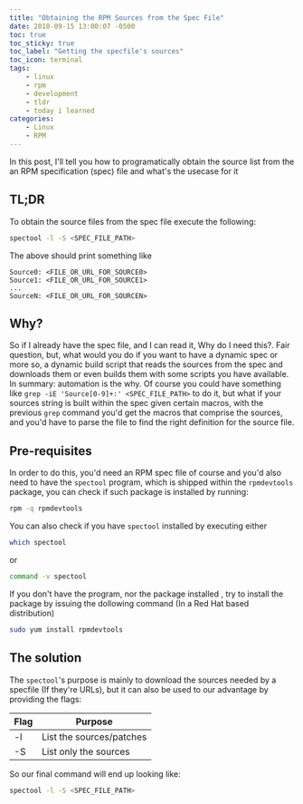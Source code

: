 ```yaml
---
title: "Obtaining the RPM Sources from the Spec File"
date: 2018-09-15 13:00:07 -0500
toc: true
toc_sticky: true
toc_label: "Getting the specfile's sources"
toc_icon: terminal
tags:
    - linux
    - rpm
    - development
    - tldr
    - today i learned
categories:
    - Linux
    - RPM
---
```

In this post, I'll tell you how to programatically obtain the source list from the an RPM specification (spec) file and what's the usecase for it
<!--more-->
## TL;DR
To obtain the source files from the spec file execute the following:
```bash
spectool -l -S <SPEC_FILE_PATH>
```
The above should print something like
```
Source0: <FILE_OR_URL_FOR_SOURCE0>
Source1: <FILE_OR_URL_FOR_SOURCE1>
...
SourceN: <FILE_OR_URL_FOR_SOURCEN>
```

## Why?
So if I already have the spec file, and I can read it, Why do I need this?. Fair question, but, what would you do if you want to have a dynamic spec or more so, a dynamic build script that reads the sources from the spec and downloads them or even builds them with some scripts you have available. In summary: automation is the why. Of course you could have something like `grep -iE 'Source[0-9]+:' <SPEC_FILE_PATH>` to do it, but what if your sources string is built within the spec given certain macros, with the previous `grep` command you'd get the macros that comprise the sources, and you'd have to parse the file to find the right definition for the source file.

## Pre-requisites
In order to do this, you'd need an RPM spec file of course and you'd also need to have the `spectool` program, which is shipped within the `rpmdevtools` package, you can check if such package is installed by running:
```bash
rpm -q rpmdevtools
```
You can also check if you have `spectool` installed by executing either
```bash
which spectool
```
or
```bash
command -v spectool
```
If you don't have the program, nor the package installed , try to install the package by issuing the dollowing command (In a Red Hat based distribution)
```bash
sudo yum install rpmdevtools
```

## The solution
The `spectool`'s purpose is mainly to download the sources needed by a specfile (If they're URLs), but it can also be used to our advantage by providing the flags:

| Flag | Purpose                  |
|------|--------------------------|
| -l   | List the sources/patches |
| -S   | List only the sources    |

So our final command will end up looking like:
```bash
spectool -l -S <SPEC_FILE_PATH>
```
